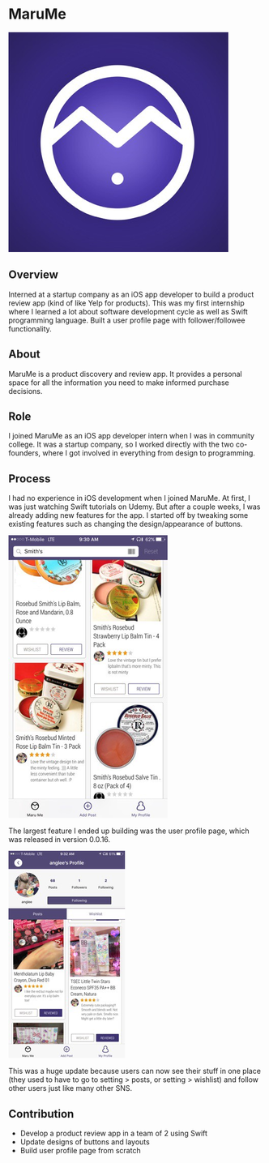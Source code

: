 # MaruMe

![marume](https://github.com/ioneone/ioneone.github.io/blob/develop/src/markdowns/marume/marume.jpeg?raw=true)

## Overview
Interned at a startup company as an iOS app 
developer to build a product review app
(kind of like Yelp for products). This 
was my first internship where I learned 
a lot about software development cycle 
as well as Swift programming language. 
Built a user profile page with 
follower/followee functionality.

## About

MaruMe is a product discovery and review app. 
It provides a personal space for all the 
information you need to make informed 
purchase decisions.

## Role

I joined MaruMe as an iOS app developer 
intern when I was in community college. 
It was a startup company, so I worked 
directly with the two co-founders, where 
I got involved in everything from design 
to programming.

## Process

I had no experience in iOS development 
when I joined MaruMe. At first, I was 
just watching Swift tutorials on Udemy.
But after a couple weeks, I was already 
adding new features for the app. I started 
off by tweaking some existing features such 
as changing the design/appearance of buttons.

![feed](https://github.com/ioneone/ioneone.github.io/blob/develop/src/markdowns/marume/feed.jpeg?raw=true)

The largest feature I ended up building was 
the user profile page, which was released in 
version 0.0.16.

![profile](https://github.com/ioneone/ioneone.github.io/blob/develop/src/markdowns/marume/profile.jpeg?raw=true)

This was a huge update because users can now 
see their stuff in one place (they used to 
have to go to setting > posts, or 
setting > wishlist) and follow other users 
just like many other SNS.

## Contribution

* Develop a product review app in a team of 2 using Swift
* Update designs of buttons and layouts
* Build user profile page from scratch
